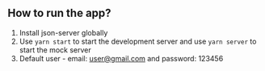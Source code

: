 ## How to run the app?
1. Install json-server globally
2. Use `yarn start` to start the development server
and use `yarn server` to start the mock server
3. Default user - email: user@gmail.com and password: 123456